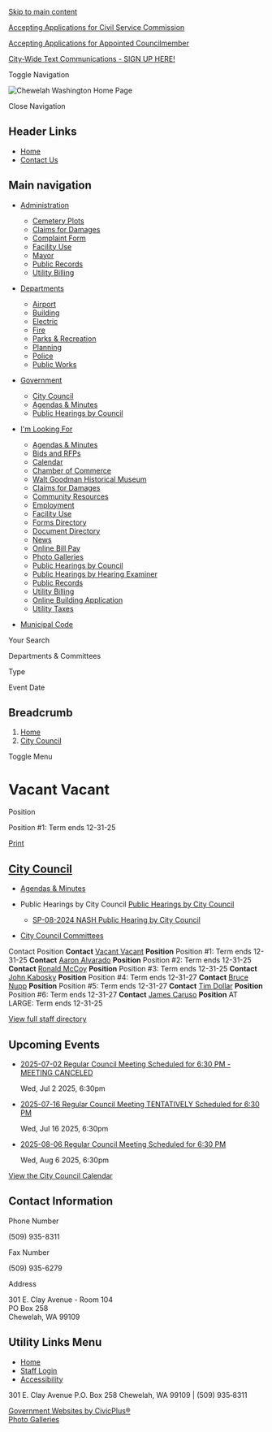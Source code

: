 [Skip to main content](https://www.cityofchewelah.org/citycouncil/directory-listing/vacant-vacant/)

[Accepting Applications for Civil Service Commission](https://www.cityofchewelah.org/government/page/accepting-applications-civil-service-commission-0)

[Accepting Applications for Appointed Councilmember](https://www.cityofchewelah.org/citycouncil/page/accepting-applications-appointed-councilmember)

[City-Wide Text Communications - SIGN UP HERE!](https://www.cityofchewelah.org/community/page/city-wide-text-communications-sign-here)

Toggle Navigation

![Chewelah Washington Home Page](https://www.cityofchewelah.org/themes/custom/chewelahwa/chewelahwa_theme/logo.png)

Close Navigation

## Header Links

- [Home](https://www.cityofchewelah.org)
- [Contact Us](https://www.cityofchewelah.org/contact-us)

## Main navigation

- [Administration](https://www.cityofchewelah.org/administration)
  
  - [Cemetery Plots](https://www.cityofchewelah.org/administration/page/cemetery-plots)
  - [Claims for Damages](https://www.cityofchewelah.org/administration/page/claims-damages)
  - [Complaint Form](https://www.cityofchewelah.org/administration/page/incident-report-form)
  - [Facility Use](https://www.cityofchewelah.org/administration/page/facility-use)
  - [Mayor](https://www.cityofchewelah.org/administration/page/mayor)
  - [Public Records](https://www.cityofchewelah.org/administration/page/public-records)
  - [Utility Billing](https://www.cityofchewelah.org/billing)
- [Departments](https://www.cityofchewelah.org/microsite/departments)
  
  - [Airport](https://www.cityofchewelah.org/airport)
  - [Building](https://www.cityofchewelah.org/building)
  - [Electric](https://www.cityofchewelah.org/electric)
  - [Fire](https://www.cityofchewelah.org/fire)
  - [Parks &amp; Recreation](https://www.cityofchewelah.org/parksrec)
  - [Planning](https://www.cityofchewelah.org/planning)
  - [Police](https://www.cityofchewelah.org/police)
  - [Public Works](https://www.cityofchewelah.org/publicworks)
- [Government](https://www.cityofchewelah.org/government)
  
  - [City Council](https://www.cityofchewelah.org/citycouncil)
  - [Agendas &amp; Minutes](https://www.cityofchewelah.org/meetings)
  - [Public Hearings by Council](https://www.cityofchewelah.org/citycouncil/page/public-hearings-city-council)
- [I'm Looking For](https://www.cityofchewelah.org/resources)
  
  - [Agendas &amp; Minutes](https://www.cityofchewelah.org/meetings)
  - [Bids and RFPs](https://www.cityofchewelah.org/rfps)
  - [Calendar](https://www.cityofchewelah.org/calendar)
  - [Chamber of Commerce](https://www.cityofchewelah.org/community/page/city-chewelah-chamber-commerce)
  - [Walt Goodman Historical Museum](https://www.cityofchewelah.org/museum)
  - [Claims for Damages](https://www.cityofchewelah.org/administration/page/claims-damages)
  - [Community Resources](https://www.cityofchewelah.org/community)
  - [Employment](https://www.cityofchewelah.org/jobs)
  - [Facility Use](https://www.cityofchewelah.org/administration/page/facility-use)
  - [Forms Directory](https://www.cityofchewelah.org/forms)
  - [Document Directory](https://www.cityofchewelah.org/document-library)
  - [News](https://www.cityofchewelah.org/news)
  - [Online Bill Pay](https://www.cityofchewelah.org/billing/page/pay-your-utility-bill-online-or-phone)
  - [Photo Galleries](https://www.cityofchewelah.org/photo-galleries)
  - [Public Hearings by Council](https://www.cityofchewelah.org/citycouncil/page/public-hearings-city-council)
  - [Public Hearings by Hearing Examiner](https://www.cityofchewelah.org/planning/page/public-hearings-hearing-examiner)
  - [Public Records](https://www.cityofchewelah.org/administration/page/public-records)
  - [Utility Billing](https://www.cityofchewelah.org/billing)
  - [Online Building Application](https://chewelah_wa.permittrax.com/Citizen/Home/CHEWELAH_L/BLD%20DEPT "(opens in a new window)")
  - [Utility Taxes](https://www.cityofchewelah.org/billing/page/utility-taxes)
- [Municipal Code](https://chewelah.municipalcodeonline.com/book?type=ordinances "(opens in a new window)")

Your Search

Departments &amp; Committees

Type

Event Date

## Breadcrumb

1. [Home](https://www.cityofchewelah.org)
2. [City Council](https://www.cityofchewelah.org/citycouncil)

Toggle Menu

# Vacant Vacant

Position

Position #1: Term ends 12-31-25

[Print](https://www.cityofchewelah.org/print/pdf/node/5921)

## [City Council](https://www.cityofchewelah.org/citycouncil)

- [Agendas &amp; Minutes](https://www.cityofchewelah.org/meetings/recent?boards-commissions=98&combine=&department=All&field_smart_date_end_value=&field_smart_date_value_1=)
- Public Hearings by City Council [Public Hearings by City Council](https://www.cityofchewelah.org/citycouncil/page/public-hearings-city-council)
  
  - [SP-08-2024 NASH Public Hearing by City Council](https://www.cityofchewelah.org/citycouncil/page/sp-08-2024-nash-public-hearing-city-council)
- [City Council Committees](https://www.cityofchewelah.org/citycouncil/page/city-council-committees)

Contact Position **Contact** [Vacant Vacant](https://www.cityofchewelah.org/citycouncil/directory-listing/vacant-vacant) **Position** Position #1: Term ends 12-31-25 **Contact** [Aaron Alvarado](https://www.cityofchewelah.org/citycouncil/directory-listing/aaron-alvarado) **Position** Position #2: Term ends 12-31-25 **Contact** [Ronald McCoy](https://www.cityofchewelah.org/citycouncil/directory-listing/ronald-mccoy) **Position** Position #3: Term ends 12-31-25 **Contact** [John Kabosky](https://www.cityofchewelah.org/citycouncil/directory-listing/john-kabosky-0) **Position** Position #4: Term ends 12-31-27 **Contact** [Bruce Nupp](https://www.cityofchewelah.org/citycouncil/directory-listing/bruce-nupp) **Position** Position #5: Term ends 12-31-27 **Contact** [Tim Dollar](https://www.cityofchewelah.org/citycouncil/directory-listing/tim-dollar) **Position** Position #6: Term ends 12-31-27 **Contact** [James Caruso](https://www.cityofchewelah.org/citycouncil/directory-listing/james-caruso) **Position** AT LARGE: Term ends 12-31-25

[View full staff directory](https://www.cityofchewelah.org/directory)

## Upcoming Events

- [2025-07-02 Regular Council Meeting Scheduled for 6:30 PM - MEETING CANCELED](https://www.cityofchewelah.org/citycouncil/meeting/2025-07-02-regular-council-meeting-scheduled-630-pm-meeting-canceled)
  
  Wed, Jul 2 2025, 6:30pm
- [2025-07-16 Regular Council Meeting TENTATIVELY Scheduled for 6:30 PM](https://www.cityofchewelah.org/citycouncil/meeting/2025-07-16-regular-council-meeting-tentatively-scheduled-630-pm)
  
  Wed, Jul 16 2025, 6:30pm
- [2025-08-06 Regular Council Meeting Scheduled for 6:30 PM](https://www.cityofchewelah.org/citycouncil/meeting/2025-08-06-regular-council-meeting-scheduled-630-pm)
  
  Wed, Aug 6 2025, 6:30pm

[View the City Council Calendar](https://www.cityofchewelah.org/calendar?boards-commissions=98)

## Contact Information

Phone Number

(509) 935-8311

Fax Number

(509) 935-6279

Address

301 E. Clay Avenue - Room 104  
PO Box 258  
Chewelah, WA 99109

## Utility Links Menu

- [Home](https://www.cityofchewelah.org)
- [Staff Login](https://www.cityofchewelah.org/login?current=%2Fmeetings)
- [Accessibility](https://www.cityofchewelah.org/administration/page/website-accessibility)

301 E. Clay Avenue P.O. Box 258 Chewelah, WA 99109 | (509) 935‑8311

[Government Websites by CivicPlus®](https://www.civicplus.com "(opens in a new window)")  
[Photo Galleries](https://www.cityofchewelah.org/photo-galleries)